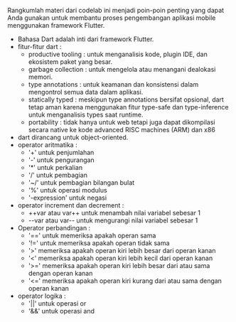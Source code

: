 Rangkumlah materi dari codelab ini menjadi poin-poin penting yang dapat Anda gunakan untuk membantu proses pengembangan aplikasi mobile menggunakan framework Flutter.

- Bahasa Dart adalah inti dari framework Flutter.
- fitur-fitur dart :
  - productive tooling : untuk menganalisis kode, plugin IDE, dan ekosistem paket yang besar.
  - garbage collection : untuk mengelola atau menangani dealokasi memori.
  - type annotations : untuk keamanan dan konsistensi dalam mengontrol semua data dalam aplikasi.
  - statically typed : meskipun type annotations bersifat opsional, dart tetap aman karena menggunakan fitur type-safe dan type-inference untuk menganalisis types saat runtime.
  - portability : tidak hanya untuk web tetapi juga dapat dikompilasi secara native ke kode advanced RISC machines (ARM) dan x86
- dart dirancang untuk object-oriented.
- operator aritmatika :
  - '+' untuk penjumlahan
  - '-' untuk pengurangan
  - '\*' untuk perkalian
  - '/' untuk pembagian
  - '~/' untuk pembagian bilangan bulat
  - '%' untuk operasi modulus
  - '-expression' untuk negasi
- operator increment dan decrement :
  - ++var atau var++ untuk menambah nilai variabel sebesar 1
  - --var atau var-- untuk mengurangi nilai variabel sebesar 1
- Operator perbandingan :
  - '==' untuk memeriksa apakah operan sama
  - '!=' untuk memeriksa apakah operan tidak sama
  - '>' memeriksa apakah operan kiri lebih besar dari operan kanan
  - '<' memeriksa apakah operan kiri lebih kecil dari operan kanan
  - '>=' memeriksa apakah operan kiri lebih besar dari atau sama dengan operan kanan
  - '<=' memeriksa apakah operan kiri kurang dari atau sama dengan operan kanan
- operator logika :
  - '||' untuk operasi or
  - '&&' untuk operasi and
